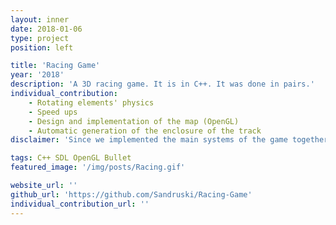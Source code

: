 ```yaml
---
layout: inner
date: 2018-01-06
type: project
position: left

title: 'Racing Game'
year: '2018'
description: 'A 3D racing game. It is in C++. It was done in pairs.'
individual_contribution:
    - Rotating elements' physics
    - Speed ups
    - Design and implementation of the map (OpenGL)
    - Automatic generation of the enclosure of the track
disclaimer: 'Since we implemented the main systems of the game together, they are not on the previous list above.'

tags: C++ SDL OpenGL Bullet
featured_image: '/img/posts/Racing.gif'

website_url: ''
github_url: 'https://github.com/Sandruski/Racing-Game'
individual_contribution_url: ''
---
```

